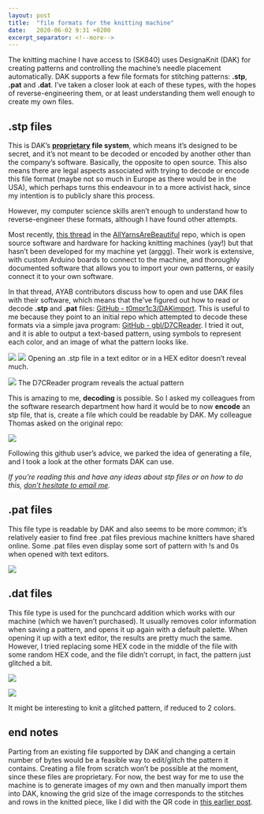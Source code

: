 ```yaml
---
layout: post
title:  "file formats for the knitting machine"
date:   2020-06-02 9:31 +0200
excerpt_separator: <!--more-->
---
```


The knitting machine I have access to (SK840) uses DesignaKnit (DAK) for creating patterns and controlling the machine’s needle placement automatically. DAK supports a few file formats for stitching patterns: **.stp**, **.pat** and **.dat**. I’ve taken a closer look at each of these types, with the hopes of reverse-engineering them, or at least understanding them well enough to create my own files.

<!--more-->

## .stp files
This is DAK’s **[proprietary](https://en.wikipedia.org/wiki/Proprietary_format) file system**, which means it’s designed to be secret, and it’s not meant to be decoded or encoded by another other than the company’s software. Basically, the opposite to open source. This also means there are legal aspects associated with trying to decode or encode this file format (maybe not so much in Europe as there would be in the USA), which perhaps turns this endeavour in to a more activist hack, since my intention is to publicly share this process.

However, my computer science skills aren’t enough to understand how to reverse-engineer these formats, although I have found other attempts. 

Most recently, [this thread](https://github.com/AllYarnsAreBeautiful/ayab-desktop/issues/298) in the [AllYarnsAreBeautiful](https://ayab-knitting.com/) repo, which is open source software and hardware for hacking knitting machines (yay!) but that hasn’t been developed for my machine yet (arggg). Their work is extensive, with custom Arduino boards to connect to the machine, and thoroughly documented software that allows you to import your own patterns, or easily connect it to your own software.

In that thread, AYAB contributors discuss how to open and use DAK files with their software, which means that the’ve figured out how to read or decode **.stp** and **.pat** files: [GitHub - t0mpr1c3/DAKimport](https://github.com/t0mpr1c3/DAKimport). This is useful to me because they point to an initial repo which attempted to decode these formats via a simple java program: [GitHub - gbl/D7CReader](https://github.com/gbl/D7CReader).  I tried it out, and it is able to output a text-based pattern, using symbols to represent each color, and an image of what the pattern looks like.

![](/softwear/assets/images/Screenshot%202020-06-01%20at%2009.53.52.png)
![](/softwear/assets/images/Screenshot%202020-06-01%20at%2009.56.27.png)
Opening an .stp file in a text editor or in a HEX editor doesn’t reveal much.

![](/softwear/assets/images/Screenshot%202020-05-12%20at%2015.42.08.png)
The D7CReader program reveals the actual pattern

This is amazing to me, **decoding** is possible. So I asked my colleagues from the software research department how hard it would be to now **encode** an stp file, that is, create a file which could be readable by DAK. My colleague Thomas asked on the original repo:

![](/softwear/assets/images/Screenshot%202020-06-01%20at%2009.57.52.png)

Following this github user’s advice, we parked the idea of generating a file, and I took a look at the other formats DAK can use.

*If you’re reading this and have any ideas about stp files or on how to do this, [don’t hesitate to email me](mailto:nadiacw@kth.se).*

## .pat files
This file type is readable by DAK and also seems to be more common; it’s relatively easier to find free .pat files previous machine knitters have shared online. Some .pat files even display some sort of pattern with !s and 0s when opened with text editors.

![](/softwear/assets/images/Screenshot%202020-05-12%20at%2015.31.01.png)

## .dat files
This file type is used for the punchcard addition which works with our machine (which we haven’t purchased). It usually removes color information when saving a pattern, and opens it up again with a default palette. When opening it up with a text editor, the results are pretty much the same. However, I tried replacing some HEX code in the middle of the file with some random HEX code, and the file didn’t corrupt, in fact, the pattern just glitched a bit.

![](/softwear/assets/images/dak2.png)

![](/softwear/assets/images/dak3.png)

It might be interesting to knit a glitched pattern, if reduced to 2 colors.

## end notes
Parting from an existing file supported by DAK and changing a certain number of bytes would be a feasible way to edit/glitch the pattern it contains. Creating a file from scratch won’t be possible at the moment, since these files are proprietary. For now, the best way for me to use the machine is to generate images of my own and then manually import them into DAK, knowing the grid size of the image corresponds to the stitches and rows in the knitted piece, like I did with the QR code in [this earlier post](https://nadiacw.com/softwear/knitting/2020/05/18/knitting-data.html).